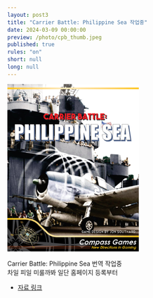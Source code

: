 ```yaml
---
layout: post3
title: "Carrier Battle: Philippine Sea 작업중"
date: 2024-03-09 00:00:00
preview: /photo/cpb_thumb.jpeg
published: true
rules: "on"
short: null
long: null
---
```


<img src="/photo/cpb_thumb.jpeg" width="300">

Carrier Battle: Philippine Sea 번역 작업중<br>
차일 피일 미룰까봐 일단 홈페이지 등록부터<br>


- [자료 링크]()
